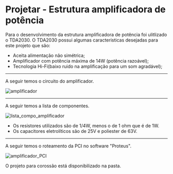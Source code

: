 # Projetar - Estrutura amplificadora de potência

Para o desenvolvimento da estrutura amplificadora de potência foi ulitlizado o TDA2030. O TDA2030 possui algumas caracteristicas desejadas para este projeto que são:

-   Aceita alimentação não simétrica;
-   Amplificador com potência máxima de 14W (potência razoável);
-   Tecnologia Hi-Fi(baixo ruido na amplificação para um som agradável);
-------
A seguir temos o circuito do amplificador.

![amplificador](IMG/amplificador.png)

-------
A seguir temos a lista de componentes.

![lista_compo_amplificador](IMG/lista_compo_amplificador.png)

- Os resistores utilizados são de 1/4W, menos o de 1 ohm que é de 1W.
- Os capacitores eletrolíticos são de 25V e poliester de 63V.
------
A seguir temos o roteamento da PCI no software "Proteus".

![amplificador_PCI](IMG/amplificador_PCI.png)

O projeto para corossão está disponibilizado na pasta.